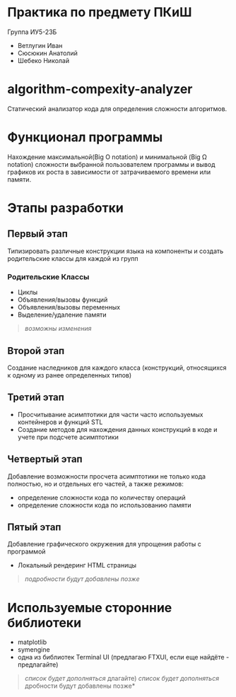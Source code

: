 # Практика по предмету ПКиШ
Группа ИУ5-23Б
- Ветлугин Иван 
- Сюсюкин Анатолий 
- Шебеко Николай 

# algorithm-compexity-analyzer
Статический анализатор кода для определения сложности алгоритмов.

# Функционал программы
Нахождение максимальной(Big O notation) и минимальной (Big Ω notation) сложности выбранной пользователем программы и вывод графиков их роста в зависимости от затрачиваемого времени или памяти.

# Этапы разработки
## Первый этап
Типизировать различные конструкции языка на компоненты и создать родительские классы для каждой из групп
### Родительские Классы
- Циклы
- Объявления/вызовы функций
- Объявления/вызовы переменных
- Выделение/удаление памяти   
> *возможны изменения*

## Второй этап
Создание наследников для каждого класса (конструкций, относящихся к одному из ранее определенных типов)

## Третий этап
- Просчитывание асимптотики для части часто используемых контейнеров и функций STL
- Создание методов для нахождения данных конструкций в коде и учете при подсчете асимптотики

## Четвертый этап
Добавление возможности просчета асимптотики не только кода полностью, но и отдельных его частей, а также режимов:
- определение сложности кода по количеству операций
- определение сложности кода по использованию памяти

## Пятый этап
Добавление графического окружения для упрощения работы с программой
- Локальный рендеринг HTML страницы
> *подробности будут добавлены позже*

# Используемые сторонние библиотеки
- matplotlib
- symengine
- одна из библиотек Terminal UI (предлагаю FTXUI, если еще найдёте - предлагайте)
> *список будет дополняться*
длагайте)
> *список будет дополняться*
дробности будут добавлены позже* 
